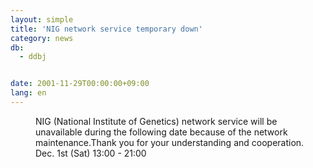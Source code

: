 ```yaml
---
layout: simple
title: 'NIG network service temporary down'
category: news
db:
  - ddbj


date: 2001-11-29T00:00:00+09:00
lang: en
---
```


<dd>NIG (National Institute of Genetics) network service will be unavailable during the following date because of the network maintenance.Thank you for your understanding and cooperation.<br>
<dd>Dec. 1st (Sat) 13:00 - 21:00</dd>
</dd>
